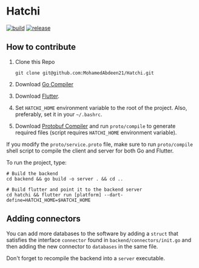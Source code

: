# Hatchi

[![build](https://github.com/MohamedAbdeen21/Hatchi/actions/workflows/build.yaml/badge.svg)](https://github.com/MohamedAbdeen21/Hatchi/actions/workflows/build.yaml)
[![release](https://github.com/MohamedAbdeen21/Hatchi/actions/workflows/release.yaml/badge.svg)](https://github.com/MohamedAbdeen21/Hatchi/actions/workflows/release.yaml)

## How to contribute

1. Clone this Repo

    ```shell
    git clone git@github.com:MohamedAbdeen21/Hatchi.git
    ```

2. Download [Go Compiler](https://go.dev/dl/)
3. Download [Flutter](https://docs.flutter.dev/get-started/install).
4. Set `HATCHI_HOME` environment variable to the root of the project. Also, preferably,
   set it in your `~/.bashrc`.
5. Download [Protobuf Compiler](https://grpc.io/docs/protoc-installation/) and
   run `proto/compile` to generate required files (script requires `HATCHI_HOME`
   environment variable).

If you modify the `proto/service.proto` file, make sure to run
`proto/compile` shell script to compile the client and server for both Go and
Flutter.

To run the project, type:

```shell
# Build the backend
cd backend && go build -o server . && cd ..

# Build flutter and point it to the backend server
cd hatchi && flutter run [platform] --dart-define=HATCHI_HOME=$HATCHI_HOME
```

## Adding connectors

You can add more databases to the software by adding a `struct` that satisfies
the interface `connector` found in `backend/connectors/init.go` and then adding
the new connector to `databases` in the same file.

Don't forget to recompile the backend into a `server` executable.
